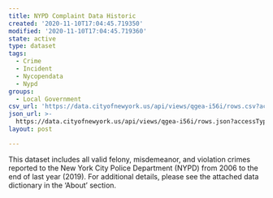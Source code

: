 ```yaml
---
title: NYPD Complaint Data Historic
created: '2020-11-10T17:04:45.719350'
modified: '2020-11-10T17:04:45.719360'
state: active
type: dataset
tags:
  - Crime
  - Incident
  - Nycopendata
  - Nypd
groups:
  - Local Government
csv_url: 'https://data.cityofnewyork.us/api/views/qgea-i56i/rows.csv?accessType=DOWNLOAD'
json_url: >-
  https://data.cityofnewyork.us/api/views/qgea-i56i/rows.json?accessType=DOWNLOAD
layout: post

---
```

This dataset includes all valid felony, misdemeanor, and violation crimes reported to the New York City Police Department (NYPD) from 2006 to the end of last year (2019). For additional details, please see the attached data dictionary in the ‘About’ section.
